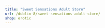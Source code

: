 ```yaml
---
title: "Sweet Sensations Adult Store"
url: /dublin-8/sweet-sensations-adult-store/
shop: erotic
---
```

